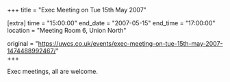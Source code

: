 +++
title = "Exec Meeting on Tue 15th May 2007"

[extra]
time = "15:00:00"
end_date = "2007-05-15"
end_time = "17:00:00"
location = "Meeting Room 6, Union North"

original = "https://uwcs.co.uk/events/exec-meeting-on-tue-15th-may-2007-1474488992467/"    
+++

Exec meetings, all are welcome.

